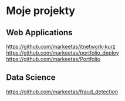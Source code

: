 # Moje projekty

## Web Applications
https://github.com/markeetas/itnetwork-kurz                                                 
https://github.com/markeetas/portfolio_deploy                                                          
https://github.com/markeetas/Portfolio

## Data Science
https://github.com/markeetas/fraud_detection                                    
